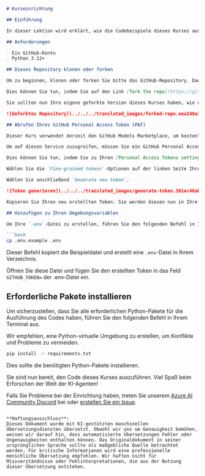 ```markdown
# Kurseinrichtung

## Einführung

In dieser Lektion wird erklärt, wie die Codebeispiele dieses Kurses ausgeführt werden können.

## Anforderungen

- Ein GitHub-Konto
- Python 3.12+

## Dieses Repository klonen oder forken

Um zu beginnen, klonen oder forken Sie bitte das GitHub-Repository. Dadurch erstellen Sie Ihre eigene Version des Kursmaterials, sodass Sie den Code ausführen, testen und anpassen können!

Dies können Sie tun, indem Sie auf den Link [fork the repo](https://github.com/microsoft/ai-agents-for-beginners/fork) klicken.

Sie sollten nun Ihre eigene geforkte Version dieses Kurses haben, wie unten gezeigt:

![Geforktes Repository](../../../translated_images/forked-repo.eea246a73044cc984a1e462349e36e7336204f00785e3187b7399905feeada07.de.png)

## Abrufen Ihres GitHub Personal Access Token (PAT)

Dieser Kurs verwendet derzeit den GitHub Models Marketplace, um kostenlosen Zugriff auf Large Language Models (LLMs) bereitzustellen, die zur Erstellung von KI-Agenten verwendet werden.

Um auf diesen Service zuzugreifen, müssen Sie ein GitHub Personal Access Token erstellen.

Dies können Sie tun, indem Sie zu Ihren [Personal Access Tokens settings](https://github.com/settings/personal-access-tokens) in Ihrem GitHub-Konto gehen.

Wählen Sie die `Fine-grained tokens`-Optionen auf der linken Seite Ihres Bildschirms.

Wählen Sie anschließend `Generate new token`.

![Token generieren](../../../translated_images/generate-token.361ec40abe59b84ac68d63c23e2b6854d6fad82bd4e41feb98fc0e6f030e8ef7.de.png)

Kopieren Sie Ihren neu erstellten Token. Sie werden diesen nun in Ihre `.env`-Datei einfügen, die in diesem Kurs enthalten ist. 

## Hinzufügen zu Ihren Umgebungsvariablen

Um Ihre `.env`-Datei zu erstellen, führen Sie den folgenden Befehl in Ihrem Terminal aus:

```bash
cp .env.example .env
```

Dieser Befehl kopiert die Beispieldatei und erstellt eine `.env`-Datei in Ihrem Verzeichnis.

Öffnen Sie diese Datei und fügen Sie den erstellten Token in das Feld `GITHUB_TOKEN=` der .env-Datei ein. 

## Erforderliche Pakete installieren

Um sicherzustellen, dass Sie alle erforderlichen Python-Pakete für die Ausführung des Codes haben, führen Sie den folgenden Befehl in Ihrem Terminal aus.

Wir empfehlen, eine Python-virtuelle Umgebung zu erstellen, um Konflikte und Probleme zu vermeiden.

```bash
pip install -r requirements.txt
```

Dies sollte die benötigten Python-Pakete installieren.

Sie sind nun bereit, den Code dieses Kurses auszuführen. Viel Spaß beim Erforschen der Welt der KI-Agenten!

Falls Sie Probleme bei der Einrichtung haben, treten Sie unserem [Azure AI Community Discord](https://discord.gg/kzRShWzttr) bei oder [erstellen Sie ein Issue](https://github.com/microsoft/ai-agents-for-beginners/issues?WT.mc_id=academic-105485-koreyst).
```

**Haftungsausschluss**:  
Dieses Dokument wurde mit KI-gestützten maschinellen Übersetzungsdiensten übersetzt. Obwohl wir uns um Genauigkeit bemühen, weisen wir darauf hin, dass automatisierte Übersetzungen Fehler oder Ungenauigkeiten enthalten können. Das Originaldokument in seiner ursprünglichen Sprache sollte als maßgebliche Quelle betrachtet werden. Für kritische Informationen wird eine professionelle menschliche Übersetzung empfohlen. Wir haften nicht für Missverständnisse oder Fehlinterpretationen, die aus der Nutzung dieser Übersetzung entstehen.